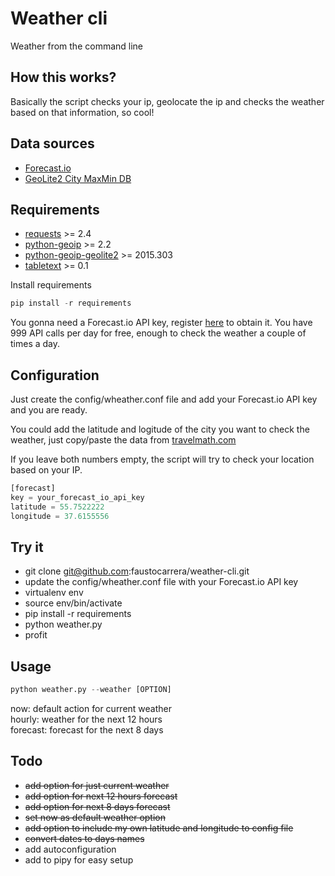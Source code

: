 # Weather cli
Weather from the command line

## How this works?
Basically the script checks your ip, geolocate the ip and checks the weather based on that information, so cool!

## Data sources

* [Forecast.io](https://developer.forecast.io/)
* [GeoLite2 City MaxMin DB](http://geolite.maxmind.com/download/geoip/database/GeoLite2-City.mmdb.gz)


## Requirements

* [requests](http://docs.python-requests.org/en/latest/) >= 2.4
* [python-geoip](https://pythonhosted.org/python-geoip/) >= 2.2
* [python-geoip-geolite2](https://pypi.python.org/pypi/python-geoip-geolite2) >= 2015.303
* [tabletext](https://github.com/Thibauth/tabletext) >= 0.1

Install requirements

```python
pip install -r requirements
```

You gonna need a Forecast.io API key, register [here](https://developer.forecast.io/) to obtain it. You have 999 API calls per day for free, enough to check the weather a couple of times a day.

## Configuration

Just create the config/wheather.conf file and add your Forecast.io API key and you are ready.  

You could add the latitude and logitude of the city you want to check the weather, just copy/paste the data from [travelmath.com](http://www.travelmath.com/)  

If you leave both numbers empty, the script will try to check your location based on your IP.

```python
[forecast]
key = your_forecast_io_api_key
latitude = 55.7522222
longitude = 37.6155556
```

## Try it

* git clone git@github.com:faustocarrera/weather-cli.git
* update the config/wheather.conf file with your Forecast.io API key
* virtualenv env
* source env/bin/activate
* pip install -r requirements
* python weather.py
* profit

## Usage

```python
python weather.py --weather [OPTION]
```

now: default action for current weather  
hourly: weather for the next 12 hours  
forecast: forecast for the next 8 days  

## Todo

* ~~add option for just current weather~~
* ~~add option for next 12 hours forecast~~
* ~~add option for next 8 days forecast~~
* ~~set now as default weather option~~
* ~~add option to include my own latitude and longitude to config file~~
* ~~convert dates to days names~~
* add autoconfiguration
* add to pipy for easy setup

